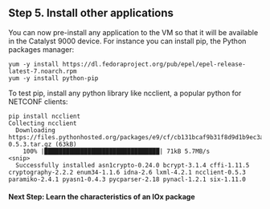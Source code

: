 ## Step 5. Install other applications

You can now pre-install any application to the VM so that it will be available
in the Catalyst 9000 device. For instance you can install pip, the Python
packages manager:
```
yum -y install https://dl.fedoraproject.org/pub/epel/epel-release-latest-7.noarch.rpm
yum -y install python-pip
```

To test pip, install any python library like ncclient, a popular python for
NETCONF clients:
```
pip install ncclient
Collecting ncclient
  Downloading https://files.pythonhosted.org/packages/e9/cf/cb131bcaf9b31f8d9d1b9ec3aa9a861dd72a7269a9ff07217b60157fa526/ncclient-0.5.3.tar.gz (63kB)
    100% |████████████████████████████████| 71kB 5.7MB/s
<snip>
  Successfully installed asn1crypto-0.24.0 bcrypt-3.1.4 cffi-1.11.5 cryptography-2.2.2 enum34-1.1.6 idna-2.6 lxml-4.2.1 ncclient-0.5.3 paramiko-2.4.1 pyasn1-0.4.3 pycparser-2.18 pynacl-1.2.1 six-1.11.0  
```

#### Next Step: Learn the characteristics of an IOx package
